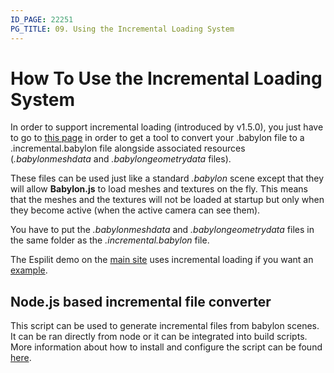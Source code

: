 ```yaml
---
ID_PAGE: 22251
PG_TITLE: 09. Using the Incremental Loading System
---
```


# How To Use the Incremental Loading System

In order to support incremental loading (introduced by v1.5.0), you just have to go to [this page](https://github.com/BabylonJS/Babylon.js/tree/master/Tools/MakeIncremental) in order to get a tool to convert your .babylon file to a .incremental.babylon file alongside associated resources (_.babylonmeshdata_ and _.babylongeometrydata_ files).

These files can be used just like a standard _.babylon_ scene except that they will allow **Babylon.js** to load meshes and textures on the fly. This means that the meshes and the textures will not be loaded at startup but only when they become active (when the active camera can see them).

You have to put the _.babylonmeshdata_ and _.babylongeometrydata_ files in the same folder as the _.incremental.babylon_ file.

The Espilit demo on the [main site](http://www.babylonjs.com) uses incremental loading if you want an [example](https://github.com/BabylonJS/Samples/tree/master/Demos/Espilit).

## Node.js based incremental file converter
This script can be used to generate incremental files from babylon scenes. It can be ran directly from node or it can be integrated into build scripts. More information about how to install and configure the script can be found [here](https://www.npmjs.com/package/babylonjs-make-incremental).

